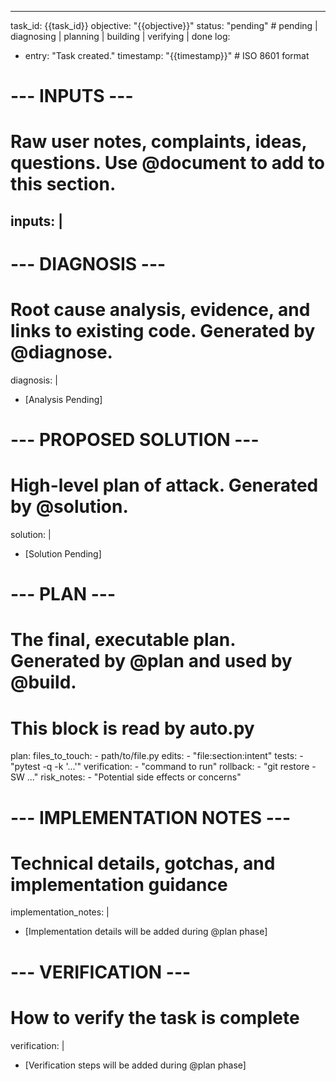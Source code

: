---
task_id: {{task_id}}
objective: "{{objective}}"
status: "pending" # pending | diagnosing | planning | building | verifying | done
log:
  - entry: "Task created."
    timestamp: "{{timestamp}}" # ISO 8601 format

# --- INPUTS ---
# Raw user notes, complaints, ideas, questions. Use @document to add to this section.
inputs: |
  - 

# --- DIAGNOSIS ---
# Root cause analysis, evidence, and links to existing code. Generated by @diagnose.
diagnosis: |
  - [Analysis Pending]

# --- PROPOSED SOLUTION ---
# High-level plan of attack. Generated by @solution.
solution: |
  - [Solution Pending]

# --- PLAN ---
# The final, executable plan. Generated by @plan and used by @build.
# This block is read by auto.py
plan:
  files_to_touch:
    - path/to/file.py
  edits:
    - "file:section:intent"
  tests:
    - "pytest -q -k '...'"
  verification:
    - "command to run"
  rollback:
    - "git restore -SW ..."
  risk_notes:
    - "Potential side effects or concerns"

# --- IMPLEMENTATION NOTES ---
# Technical details, gotchas, and implementation guidance
implementation_notes: |
  - [Implementation details will be added during @plan phase]

# --- VERIFICATION ---
# How to verify the task is complete
verification: |
  - [Verification steps will be added during @plan phase]